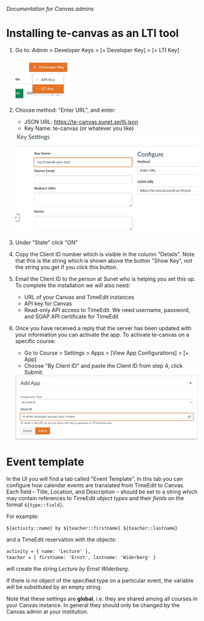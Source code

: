 _Documentation for Canvas admins_

# Installing te-canvas as an LTI tool

1. Go to: Admin > Developer Keys > [+ Developer Key] > [+ LTI Key]  
   <img width="150px" src="img/canvas_developer_key.png" />
2. Choose method: "Enter URL", and enter:

   - JSON URL: https://te-canvas.sunet.se/lti.json
   - Key Name: te-canvas (or whatever you like)

   <img width="600px" src="img/canvas_create_developer_key.png" />

3. Under "State" click "ON"
4. Copy the Client ID number which is visible in the column "Details". Note that this is the string which is shown above the button "Show Key", _not_ the string you get if you click this button.
5. Email the Client ID to the person at Sunet who is helping you set this up. To complete the installation we will also need:
   - URL of your Canvas and TimeEdit instances
   - API key for Canvas
   - Read-only API access to TimeEdit. We need username, password, and SOAP API certificate for TimeEdit
6. Once you have received a reply that the server has been updated with your information you can activate the app. To activate te-canvas on a specific course:

   - Go to Course > Settings > Apps > [View App Configurations] > [+ App]
   - Choose "By Client ID" and paste the Client ID from step 4, click Submit.

   <img width="600px" src="img/canvas_create_app.png" />

# Event template

In the UI you will find a tab called "Event Template". In this tab you can configure how calendar events are translated from TimeEdit to Canvas. Each field – Title, Location, and Description – should be set to a string which may contain references to TimeEdit _object types_ and their _fields_ on the format `${type::field}`.

For example:

```
${activity::name} by ${teacher::firstname} ${teacher::lastname}
```

and a TimeEdit reservation with the objects:

```
activity = { name: 'Lecture' },
teacher = { firstname: 'Ernst', lastname: 'Widerberg' }
```

will create the string _Lecture by Ernst Widerberg_.

If there is no object of the specified type on a particular event, the variable will be substituted by an empty string.

Note that these settings are **global**, i.e. they are shared among all courses in your Canvas instance. In general they should only be changed by the Canvas admin at your institution.
